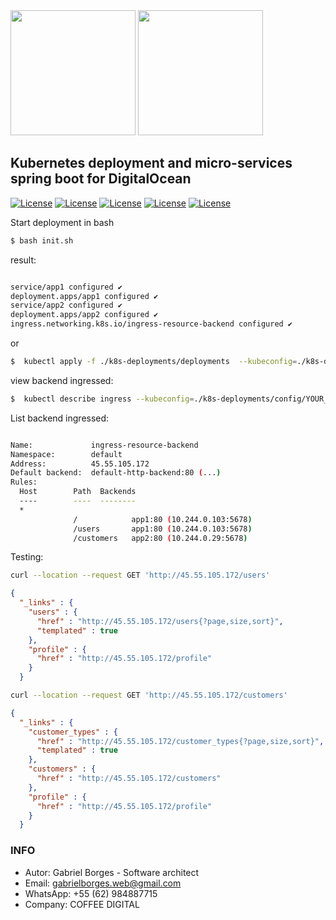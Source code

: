 <img src="https://kubernetes.io/images/nav_logo.svg" width="200"> 
<img src="https://images.prismic.io/www-static/49aa0a09-06d2-4bba-ad20-4bcbe56ac507_logo.png" width="200"> 



## Kubernetes deployment and micro-services spring boot for DigitalOcean




[![License](https://img.shields.io/badge/License-MIT-silver.svg?style=flat)](https://github.com/clips/pattern/blob/master/LICENSE.txt) 
[![License](https://img.shields.io/badge/Java-15-red.svg?style=flat)](https://github.com/clips/pattern/blob/master/LICENSE.txt) 
[![License](https://img.shields.io/badge/Spring-2.5.0-green.svg?style=flat)](https://github.com/clips/pattern/blob/master/LICENSE.txt) 
[![License](https://img.shields.io/badge/Kubernetes-1.20.2-blue.svg?style=flat)](https://github.com/clips/pattern/blob/master/LICENSE.txt) 
[![License](https://img.shields.io/badge/Swagger-3.0.0-green.svg?style=flat)](https://github.com/clips/pattern/blob/master/LICENSE.txt) 




Start deployment in bash
```sh
$ bash init.sh
```

result: 
```sh

service/app1 configured ✔
deployment.apps/app1 configured ✔
service/app2 configured ✔
deployment.apps/app2 configured ✔
ingress.networking.k8s.io/ingress-resource-backend configured ✔

```

or

```sh
$  kubectl apply -f ./k8s-deployments/deployments  --kubeconfig=./k8s-deployments/config/YOUR_CONFIG.yaml 
```


view backend ingressed:

```sh
$  kubectl describe ingress --kubeconfig=./k8s-deployments/config/YOUR_CONFIG.yaml 
```

List backend ingressed: 

```sh

Name:             ingress-resource-backend
Namespace:        default
Address:          45.55.105.172
Default backend:  default-http-backend:80 (...)
Rules:
  Host        Path  Backends
  ----        ----  --------
  *
              /            app1:80 (10.244.0.103:5678)
              /users       app1:80 (10.244.0.103:5678)
              /customers   app2:80 (10.244.0.29:5678)

```

Testing:

```sh
curl --location --request GET 'http://45.55.105.172/users'
```

```json
{
  "_links" : {
    "users" : {
      "href" : "http://45.55.105.172/users{?page,size,sort}",
      "templated" : true
    },
    "profile" : {
      "href" : "http://45.55.105.172/profile"
    }
  }

```


```sh
curl --location --request GET 'http://45.55.105.172/customers'
```


```json
{
  "_links" : {
    "customer_types" : {
      "href" : "http://45.55.105.172/customer_types{?page,size,sort}",
      "templated" : true
    },
    "customers" : {
      "href" : "http://45.55.105.172/customers"
    },
    "profile" : {
      "href" : "http://45.55.105.172/profile"
    }
  }
```


### INFO ###

* Autor: Gabriel Borges - Software architect
* Email: gabrielborges.web@gmail.com
* WhatsApp: +55 (62) 984887715
* Company: COFFEE DIGITAL 


